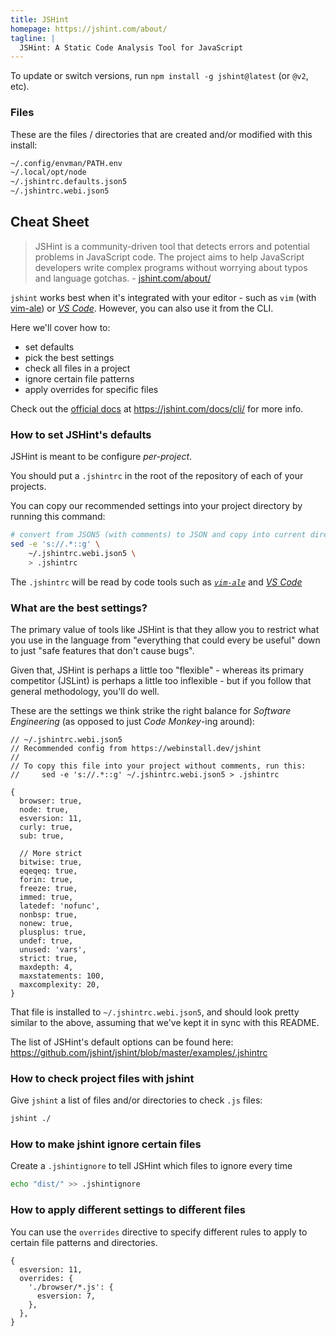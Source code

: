 ```yaml
---
title: JSHint
homepage: https://jshint.com/about/
tagline: |
  JSHint: A Static Code Analysis Tool for JavaScript
---
```


To update or switch versions, run `npm install -g jshint@latest` (or `@v2`,
etc).

### Files

These are the files / directories that are created and/or modified with this
install:

```txt
~/.config/envman/PATH.env
~/.local/opt/node
~/.jshintrc.defaults.json5
~/.jshintrc.webi.json5
```

## Cheat Sheet

> JSHint is a community-driven tool that detects errors and potential problems
> in JavaScript code. The project aims to help JavaScript developers write
> complex programs without worrying about typos and language gotchas. -
> [jshint.com/about/](https://jshint.com/about/)

[vim-ale]: https://webinstall.dev/vim-ale
[vs-code-jshint]:
  https://marketplace.visualstudio.com/items?itemName=dbaeumer.jshint
[jshint-cli]: https://jshint.com/docs/cli/
[jshint-defaults]:
  https://github.com/jshint/jshint/blob/master/examples/.jshintrc

`jshint` works best when it's integrated with your editor - such as `vim` (with
[vim-ale][vim-ale]) or [_VS Code_][vs-code-jshint]. However, you can also use it
from the CLI.

Here we'll cover how to:

- set defaults
- pick the best settings
- check all files in a project
- ignore certain file patterns
- apply overrides for specific files

Check out the [official docs][jshint-cli] at <https://jshint.com/docs/cli/> for
more info.

### How to set JSHint's defaults

JSHint is meant to be configure _per-project_.

You should put a `.jshintrc` in the root of the repository of each of your
projects.

You can copy our recommended settings into your project directory by running
this command:

```sh
# convert from JSON5 (with comments) to JSON and copy into current directory
sed -e 's://.*::g' \
    ~/.jshintrc.webi.json5 \
    > .jshintrc
```

The `.jshintrc` will be read by code tools such as _[`vim-ale`][vim-ale]_ and
[_VS Code_][vs-code-jshint]

### What are the best settings?

The primary value of tools like JSHint is that they allow you to restrict what
you use in the language from "everything that could every be useful" down to
just "safe features that don't cause bugs".

Given that, JSHint is perhaps a little too "flexible" - whereas its primary
competitor (JSLint) is perhaps a little too inflexible - but if you follow that
general methodology, you'll do well.

These are the settings we think strike the right balance for _Software
Engineering_ (as opposed to just _Code Monkey_-ing around):

```json5
// ~/.jshintrc.webi.json5
// Recommended config from https://webinstall.dev/jshint
//
// To copy this file into your project without comments, run this:
//     sed -e 's://.*::g' ~/.jshintrc.webi.json5 > .jshintrc

{
  browser: true,
  node: true,
  esversion: 11,
  curly: true,
  sub: true,

  // More strict
  bitwise: true,
  eqeqeq: true,
  forin: true,
  freeze: true,
  immed: true,
  latedef: 'nofunc',
  nonbsp: true,
  nonew: true,
  plusplus: true,
  undef: true,
  unused: 'vars',
  strict: true,
  maxdepth: 4,
  maxstatements: 100,
  maxcomplexity: 20,
}
```

That file is installed to `~/.jshintrc.webi.json5`, and should look pretty
similar to the above, assuming that we've kept it in sync with this README.

The list of JSHint's default options can be found here:
<https://github.com/jshint/jshint/blob/master/examples/.jshintrc>

### How to check project files with jshint

Give `jshint` a list of files and/or directories to check `.js` files:

```sh
jshint ./
```

### How to make jshint ignore certain files

Create a `.jshintignore` to tell JSHint which files to ignore every time

```sh
echo "dist/" >> .jshintignore
```

### How to apply different settings to different files

You can use the `overrides` directive to specify different rules to apply to
certain file patterns and directories.

```json5
{
  esversion: 11,
  overrides: {
    './browser/*.js': {
      esversion: 7,
    },
  },
}
```
